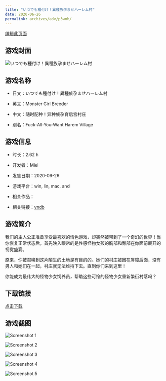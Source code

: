 ```yaml
---
title: "いつでも種付け！異種族孕ませハーレム村"
date: 2020-06-26
permalink: archives/adv/p3wnh/
---
```

[编辑此页面](https://github.com/ACG-3/ADV3-source/blob/main/source/_posts/%E3%81%84%E3%81%A4%E3%81%A7%E3%82%82%E7%A8%AE%E4%BB%98%E3%81%91%EF%BC%81%E7%95%B0%E7%A8%AE%E6%97%8F%E5%AD%95%E3%81%BE%E3%81%9B%E3%83%8F%E3%83%BC%E3%83%AC%E3%83%A0%E6%9D%91.md)

## 游戏封面

![いつでも種付け！異種族孕ませハーレム村](https://pan.timero.xyz/d/onedrive/img_lib_001/%E3%81%84%E3%81%A4%E3%81%A7%E3%82%82%E7%A8%AE%E4%BB%98%E3%81%91%EF%BC%81%E7%95%B0%E7%A8%AE%E6%97%8F%E5%AD%95%E3%81%BE%E3%81%9B%E3%83%8F%E3%83%BC%E3%83%AC%E3%83%A0%E6%9D%91_cover.avif)


## 游戏名称

- 日文：いつでも種付け！異種族孕ませハーレム村
- 英文：Monster Girl Breeder
- 中文：随时配种！异种族孕育后宫村庄

- 别名：Fuck-All-You-Want Harem Village


## 游戏信息

- 时长：2.62 h
- 开发者：Miel
- 发售日期：2020-06-26
- 游戏平台：win, lin, mac, and
- 相关作品：

- 相关链接：[vndb](https://vndb.org/v28667)


## 游戏简介

我们的主人公正准备享受最喜欢的情色游戏，却突然被带到了一个奇幻的世界！当你恢复正常状态后，首先映入眼帘的是性感怪物女孩的胸部和臀部在你面前展开的视觉盛宴。

原来，你被召唤到这片陌生的土地是有目的的。她们的村庄被困在屏障后面，没有男人和她们在一起，村庄就无法维持下去。直到你们来到这里！

你能成为最伟大的怪物少女饲养员，帮助这些可怜的怪物少女重新繁衍村落吗？




## 下载链接

[点击下载](https://pan.timero.xyz/onedrive/adv_lib_001/%E3%81%84%E3%81%A4%E3%81%A7%E3%82%82%E7%A8%AE%E4%BB%98%E3%81%91%EF%BC%81%E7%95%B0%E7%A8%AE%E6%97%8F%E5%AD%95%E3%81%BE%E3%81%9B%E3%83%8F%E3%83%BC%E3%83%AC%E3%83%A0%E6%9D%91)


## 游戏截图


![Screenshot 1](https://pan.timero.xyz/d/onedrive/img_lib_001/%E3%81%84%E3%81%A4%E3%81%A7%E3%82%82%E7%A8%AE%E4%BB%98%E3%81%91%EF%BC%81%E7%95%B0%E7%A8%AE%E6%97%8F%E5%AD%95%E3%81%BE%E3%81%9B%E3%83%8F%E3%83%BC%E3%83%AC%E3%83%A0%E6%9D%91_Screenshot_1.avif)

![Screenshot 2](https://pan.timero.xyz/d/onedrive/img_lib_001/%E3%81%84%E3%81%A4%E3%81%A7%E3%82%82%E7%A8%AE%E4%BB%98%E3%81%91%EF%BC%81%E7%95%B0%E7%A8%AE%E6%97%8F%E5%AD%95%E3%81%BE%E3%81%9B%E3%83%8F%E3%83%BC%E3%83%AC%E3%83%A0%E6%9D%91_Screenshot_2.avif)

![Screenshot 3](https://pan.timero.xyz/d/onedrive/img_lib_001/%E3%81%84%E3%81%A4%E3%81%A7%E3%82%82%E7%A8%AE%E4%BB%98%E3%81%91%EF%BC%81%E7%95%B0%E7%A8%AE%E6%97%8F%E5%AD%95%E3%81%BE%E3%81%9B%E3%83%8F%E3%83%BC%E3%83%AC%E3%83%A0%E6%9D%91_Screenshot_3.avif)

![Screenshot 4](https://pan.timero.xyz/d/onedrive/img_lib_001/%E3%81%84%E3%81%A4%E3%81%A7%E3%82%82%E7%A8%AE%E4%BB%98%E3%81%91%EF%BC%81%E7%95%B0%E7%A8%AE%E6%97%8F%E5%AD%95%E3%81%BE%E3%81%9B%E3%83%8F%E3%83%BC%E3%83%AC%E3%83%A0%E6%9D%91_Screenshot_4.avif)

![Screenshot 5](https://pan.timero.xyz/d/onedrive/img_lib_001/%E3%81%84%E3%81%A4%E3%81%A7%E3%82%82%E7%A8%AE%E4%BB%98%E3%81%91%EF%BC%81%E7%95%B0%E7%A8%AE%E6%97%8F%E5%AD%95%E3%81%BE%E3%81%9B%E3%83%8F%E3%83%BC%E3%83%AC%E3%83%A0%E6%9D%91_Screenshot_5.avif)


